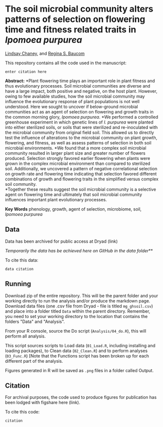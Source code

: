 # The soil microbial community alters patterns of selection on flowering time and fitness related traits in *Ipomoea purpurea*

[Lindsay Chaney](http://www.lindsaychaney.com), and [Regina S. Baucom](http://sites.lsa.umich.edu/baucom-lab/)

This repository contains all the code used in the manuscript:

```
enter citation here
```

**Abstract:** 
*Plant flowering time plays an important role in plant fitness and thus evolutionary processes. Soil microbial communities are diverse and have a large impact, both positive and negative, on the host plant. However, owing to few available studies, how the soil microbial community may influence the evolutionary response of plant populations is not well understood. Here we sought to uncover if below-ground microbial communities act as an agent of selection on flowering and growth traits in the common morning glory, _Ipomoea purpurea_. 
*We performed a controlled greenhouse experiment in which genetic lines of _I. purpurea_ were planted into either sterilized soils, or soils that were sterilized and re-inoculated with the microbial community from original field soil. This allowed us to directly test the influence of alterations to the microbial community on plant growth, flowering, and fitness, as well as assess patterns of selection in both soil microbial environments.
*We found that a more complex soil microbial community resulted in larger plant size and greater number of flowers produced. Selection strongly favored earlier flowering when plants were grown in the complex microbial environment than compared to sterilized soil. Additionally, we uncovered a pattern of negative correlational selection on growth rate and flowering time indicating that selection favored different combinations of growth and flowering traits in the simplified versus complex soil community.  
*Together these results suggest the soil microbial community is a selective agent on flowering time and ultimately that soil microbial community influences important plant evolutionary processes.

**Key Words**
phenology, growth, agent of selection, microbiome, soil, *Ipomoea purpurea*

## Data

Data has been archived for public access at Dryad (link)

_Temporarily the data has be achieved here on GitHub in the data folder_**

To cite this data:

```
data citation
```

## Running

Download zip of the entire repository. This will be the parent folder and your working directly to run the analysis and/or produce the markdown page. Download data files (one .csv file from Dryad - file is titled `mg_ghsoil.csv`) and place into a folder titled `Data` within the parent directory. Remember, you need to set your working 
directory to the location that contains the folders "Data" and "Analysis".

From your R console, source the Do script (`Analysis/04_do.R`), this will perform all analysis.

This script sources scripts to Load data (`01_Load.R`, including installing and loading packages), to Clean data (`02_Clean.R`) and to perform analyses (`03_Func.R`) [Note that the Functions script has been broken up for each different part of the analysis.

Figures generated in R will be saved as `.png` files in a folder called Output.

## Citation

For archival purposes, the code used to produce figures for publication has been lodged with figshare here (link).

To cite this code:

```
citation
```
